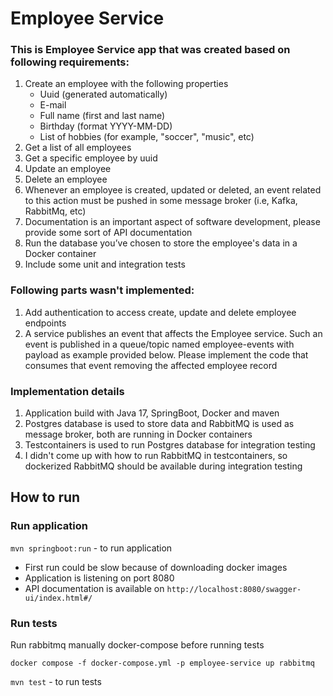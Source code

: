 # Employee Service

### This is Employee Service app that was created based on following requirements:

1. Create an employee with the following properties
     - Uuid (generated automatically)
     - E-mail
     - Full name (first and last name)
     - Birthday (format YYYY-MM-DD)
     - List of hobbies (for example, "soccer", "music", etc)
2. Get a list of all employees
3. Get a specific employee by uuid
4. Update an employee
5. Delete an employee
6. Whenever an employee is created, updated or deleted, an event related to this
   action must be pushed in some message broker (i.e, Kafka, RabbitMq, etc)
7. Documentation is an important aspect of software development, please provide some
   sort of API documentation
8. Run the database you’ve chosen to store the employee's data in a Docker container
9. Include some unit and integration tests

### Following parts wasn't implemented:

1. Add authentication to access create, update and delete employee endpoints
2. A service publishes an event that affects the Employee service. Such an event is
   published in a queue/topic named employee-events with payload as example provided
   below. Please implement the code that consumes that event removing the affected
   employee record

### Implementation details

1. Application build with Java 17, SpringBoot, Docker and maven
2. Postgres database is used to store data and RabbitMQ is used as message broker, both are running in Docker containers
3. Testcontainers is used to run Postgres database for integration testing
4. I didn't come up with how to run RabbitMQ in testcontainers, so dockerized RabbitMQ 
   should be available during integration testing

## How to run

### Run application
`mvn springboot:run` - to run application
- First run could be slow because of downloading docker images
- Application is listening on port 8080
- API documentation is available on `http://localhost:8080/swagger-ui/index.html#/`

### Run tests
Run rabbitmq manually docker-compose before running tests

`docker compose -f docker-compose.yml -p employee-service up rabbitmq`

`mvn test` - to run tests
